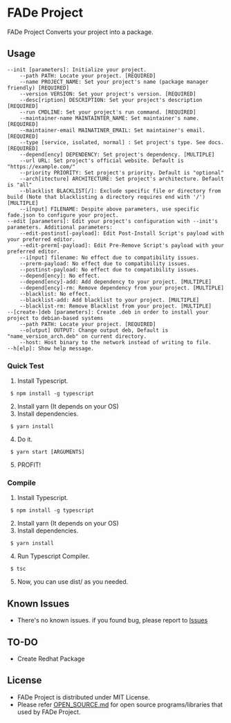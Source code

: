 # FADe Project
FADe Project Converts your project into a package.
 
## Usage
```
--init [parameters]: Initialize your project.
    --path PATH: Locate your project. [REQUIRED]
    --name PROJECT_NAME: Set your project's name (package manager friendly) [REQUIRED]
    --version VERSION: Set your project's version. [REQUIRED]
    --desc[ription] DESCRIPTION: Set your project's description [REQUIRED]
    --run CMDLINE: Set your project's run command. [REQUIRED]
    --maintainer-name MAINTAINTER_NAME: Set maintainer's name. [REQUIRED]
    --maintainer-email MAINATINER_EMAIL: Set maintainer's email. [REQUIRED]
    --type [service, isolated, normal] : Set project's type. See docs. [REQUIRED]
    --depend[ency] DEPENDENCY: Set project's dependency. [MULTIPLE]
    --url URL: Set project's official website. Default is "https://example.com/"
    --priority PRIORITY: Set project's priority. Default is "optional"
    --arch[itecture] ARCHITECTURE: Set project's architecture. Default is "all"
    --blacklist BLACKLIST[/]: Exclude specific file or directory from build (Note that blacklisting a directory requires end with '/') [MULTIPLE]
    --i[nput] FILENAME: Despite above parameters, use specific fade.json to configure your project.
--edit [parameters]: Edit your project's configuration with --init's parameters. Additional parameters:
    --edit-postinst[-payload]: Edit Post-Install Script's payload with your preferred editor.
    --edit-prerm[-payload]: Edit Pre-Remove Script's payload with your preferred editor.
    --i[nput] filename: No effect due to compatibility issues.
    --prerm-payload: No effect due to compatibility issues.
    --postinst-payload: No effect due to compatibility issues.
    --depend[ency]: No effect.
    --depend[ency]-add: Add dependency to your project. [MULTIPLE]
    --depend[ency]-rm: Remove dependency from your project. [MULTIPLE]
    --blacklist: No effect.
    --blacklist-add: Add blacklist to your project. [MULTIPLE]
    --blacklist-rm: Remove Blacklist from your project. [MULTIPLE]
--[create-]deb [parameters]: Create .deb in order to install your project to debian-based systems
    --path PATH: Locate your project. [REQUIRED]
    --o[utput] OUTPUT: Change output deb, Default is "name_version_arch.deb" on current directory.
    --host: Host binary to the network instead of writing to file.
--h[elp]: Show help message.
```

### Quick Test
 1. Install Typescript.
```
 $ npm install -g typescript
```
 2. Install yarn (It depends on your OS)
 3. Install dependencies.
```
 $ yarn install
```
 4. Do it.
```
 $ yarn start [ARGUMENTS]
```
 5. PROFIT!

### Compile
 1. Install Typescript.
```
 $ npm install -g typescript
```
 2. Install yarn (It depends on your OS)
 3. Install dependencies.
```
 $ yarn install
```
 4. Run Typescript Compiler.
```
 $ tsc
```
 5. Now, you can use dist/ as you needed.

## Known Issues
* There's no known issues. if you found bug, please report to [Issues](https://github.com/fade-project/fade/issues)

## TO-DO
* Create Redhat Package

## License
 * FADe Project is distributed under MIT License.
 * Please refer [OPEN_SOURCE.md](OPEN_SOURCE.md) for open source programs/libraries that used by FADe Project.
